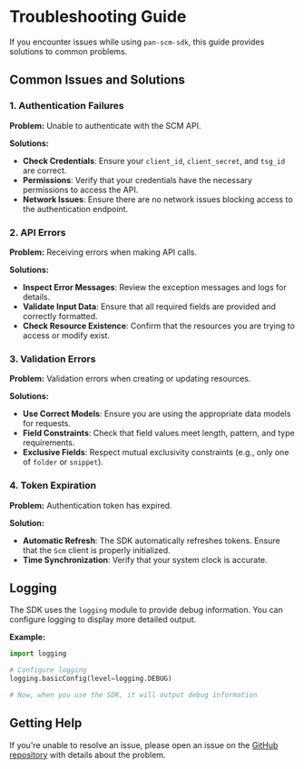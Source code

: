 # Troubleshooting Guide

If you encounter issues while using `pan-scm-sdk`, this guide provides solutions to common problems.

## Common Issues and Solutions

### 1. Authentication Failures

**Problem:** Unable to authenticate with the SCM API.

**Solutions:**

- **Check Credentials**: Ensure your `client_id`, `client_secret`, and `tsg_id` are correct.
- **Permissions**: Verify that your credentials have the necessary permissions to access the API.
- **Network Issues**: Ensure there are no network issues blocking access to the authentication endpoint.

### 2. API Errors

**Problem:** Receiving errors when making API calls.

**Solutions:**

- **Inspect Error Messages**: Review the exception messages and logs for details.
- **Validate Input Data**: Ensure that all required fields are provided and correctly formatted.
- **Check Resource Existence**: Confirm that the resources you are trying to access or modify exist.

### 3. Validation Errors

**Problem:** Validation errors when creating or updating resources.

**Solutions:**

- **Use Correct Models**: Ensure you are using the appropriate data models for requests.
- **Field Constraints**: Check that field values meet length, pattern, and type requirements.
- **Exclusive Fields**: Respect mutual exclusivity constraints (e.g., only one of `folder` or `snippet`).

### 4. Token Expiration

**Problem:** Authentication token has expired.

**Solution:**

- **Automatic Refresh**: The SDK automatically refreshes tokens. Ensure that the `Scm` client is properly initialized.
- **Time Synchronization**: Verify that your system clock is accurate.

## Logging

The SDK uses the `logging` module to provide debug information. You can configure logging to display more detailed
output.

**Example:**

<div class="termy">

<!-- termynal -->

```python
import logging

# Configure logging
logging.basicConfig(level=logging.DEBUG)

# Now, when you use the SDK, it will output debug information
```

</div>

## Getting Help

If you're unable to resolve an issue, please open an issue on
the [GitHub repository](https://github.com/cdot65/pan-scm-sdk/issues) with details about the problem.

